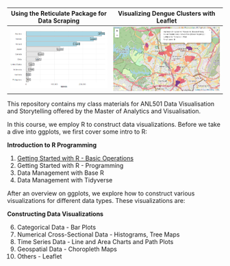Using the Reticulate Package for Data Scraping            |  Visualizing Dengue Clusters with Leaflet
:-------------------------:|:-------------------------:
![Using the Reticulate Package](islands.png)  |  ![Dengue Clusters in Singapore](dengue.png)



This repository contains my class materials for ANL501 Data Visualisation and Storytelling offered by the Master of Analytics and Visualisation.

In this course, we employ R to construct data visualizations. Before we take a dive into ggplots, we first cover some intro to R:

**Introduction to R Programming**
 
1. [Getting Started with R - Basic Operations](https://github.com/nicholas-sim/ANL501-Data-Visualisation-and-Storytelling/blob/main/seminar_1/Programming.html)
1. Getting Started with R - Programming
1. Data Management with Base R
1. Data Management with Tidyverse
   


After an overview on ggplots, we explore how to construct various visualizations for different data types. These visualizations are:

**Constructing Data Visualizations**

6. Categorical Data - Bar Plots
7. Numerical Cross-Sectional Data - Histograms, Tree Maps
8. Time Series Data - Line and Area Charts and Path Plots
9. Geospatial Data - Choropleth Maps
10. Others - Leaflet

